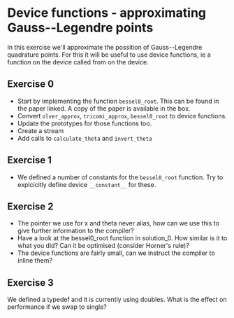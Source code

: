 # Device functions - approximating Gauss--Legendre points

In this exercise we'll approximate the possition of Gauss--Legendre quadrature
points. For this it will be useful to use device functions, ie a function on the
device called from on the device.

## Exercise 0
* Start by implementing the function `bessel0_root`. This can be found in the
  paper linked. A copy of the paper is available in the box.
* Convert `olver_approx`, `tricomi_approx`, `bessel0_root` to device functions.
* Update the prototypes for those functions too.
* Create a stream
* Add calls to `calculate_theta` and `invert_theta`

## Exercise 1
* We defined a number of constants for the `bessel0_root` function. Try to
  explcicitly define device `__constant__` for these.

## Exercise 2
* The pointer we use for x and theta never alias, how can we use this to give
  further information to the compiler?
* Have a look at the bessel0_root function in solution_0. How similar is it to
  what you did? Can it be optimised (consider Horner's rule)?
* The device functions are fairly small, can we instruct the compiler to inline
  them?

## Exercise 3
We defined a typedef and it is currently using doubles. What is the effect on
performance if we swap to single?
